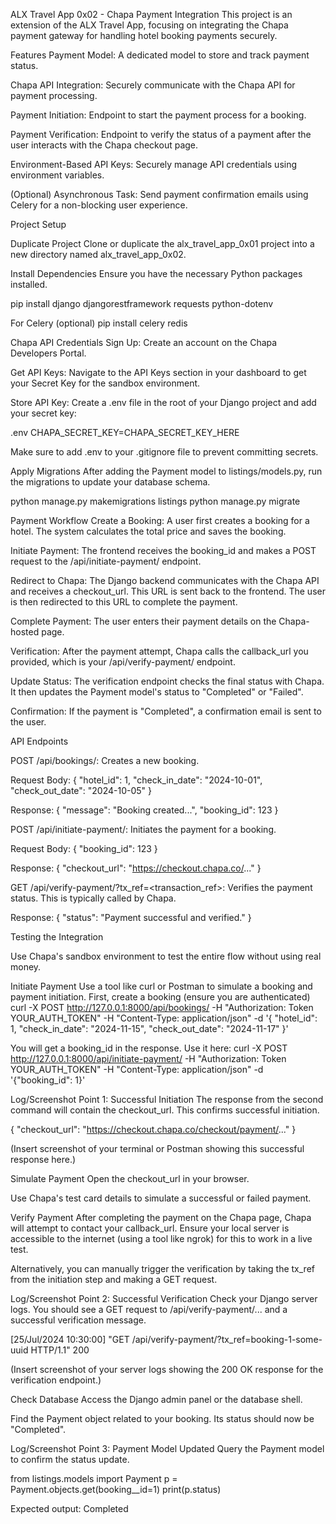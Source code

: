 ALX Travel App 0x02 - Chapa Payment Integration
This project is an extension of the ALX Travel App, focusing on integrating the Chapa payment gateway for handling hotel booking payments securely.

Features
Payment Model: A dedicated model to store and track payment status.

Chapa API Integration: Securely communicate with the Chapa API for payment processing.

Payment Initiation: Endpoint to start the payment process for a booking.

Payment Verification: Endpoint to verify the status of a payment after the user interacts with the Chapa checkout page.

Environment-Based API Keys: Securely manage API credentials using environment variables.

(Optional) Asynchronous Task: Send payment confirmation emails using Celery for a non-blocking user experience.

Project Setup

Duplicate Project
Clone or duplicate the alx_travel_app_0x01 project into a new directory named alx_travel_app_0x02.

Install Dependencies
Ensure you have the necessary Python packages installed.

pip install django djangorestframework requests python-dotenv

For Celery (optional)
pip install celery redis

Chapa API Credentials
Sign Up: Create an account on the Chapa Developers Portal.

Get API Keys: Navigate to the API Keys section in your dashboard to get your Secret Key for the sandbox environment.

Store API Key: Create a .env file in the root of your Django project and add your secret key:

.env
CHAPA_SECRET_KEY=CHAPA_SECRET_KEY_HERE

Make sure to add .env to your .gitignore file to prevent committing secrets.

Apply Migrations
After adding the Payment model to listings/models.py, run the migrations to update your database schema.

python manage.py makemigrations listings python manage.py migrate

Payment Workflow Create a Booking: A user first creates a booking for a hotel. The system calculates the total price and saves the booking.

Initiate Payment: The frontend receives the booking_id and makes a POST request to the /api/initiate-payment/ endpoint.

Redirect to Chapa: The Django backend communicates with the Chapa API and receives a checkout_url. This URL is sent back to the frontend. The user is then redirected to this URL to complete the payment.

Complete Payment: The user enters their payment details on the Chapa-hosted page.

Verification: After the payment attempt, Chapa calls the callback_url you provided, which is your /api/verify-payment/ endpoint.

Update Status: The verification endpoint checks the final status with Chapa. It then updates the Payment model's status to "Completed" or "Failed".

Confirmation: If the payment is "Completed", a confirmation email is sent to the user.

API Endpoints

POST /api/bookings/: Creates a new booking.

Request Body: { "hotel_id": 1, "check_in_date": "2024-10-01", "check_out_date": "2024-10-05" }

Response: { "message": "Booking created...", "booking_id": 123 }

POST /api/initiate-payment/: Initiates the payment for a booking.

Request Body: { "booking_id": 123 }

Response: { "checkout_url": "https://checkout.chapa.co/..." }

GET /api/verify-payment/?tx_ref=<transaction_ref>: Verifies the payment status. This is typically called by Chapa.

Response: { "status": "Payment successful and verified." }

Testing the Integration

Use Chapa's sandbox environment to test the entire flow without using real money.

Initiate Payment Use a tool like curl or Postman to simulate a booking and payment initiation.
First, create a booking (ensure you are authenticated)
curl -X POST http://127.0.0.1:8000/api/bookings/
-H "Authorization: Token YOUR_AUTH_TOKEN"
-H "Content-Type: application/json"
-d '{ "hotel_id": 1, "check_in_date": "2024-11-15", "check_out_date": "2024-11-17" }'

You will get a booking_id in the response. Use it here:
curl -X POST http://127.0.0.1:8000/api/initiate-payment/
-H "Authorization: Token YOUR_AUTH_TOKEN"
-H "Content-Type: application/json"
-d '{"booking_id": 1}'

Log/Screenshot Point 1: Successful Initiation The response from the second command will contain the checkout_url. This confirms successful initiation.

{ "checkout_url": "https://checkout.chapa.co/checkout/payment/..." }

(Insert screenshot of your terminal or Postman showing this successful response here.)

Simulate Payment
Open the checkout_url in your browser.

Use Chapa's test card details to simulate a successful or failed payment.

Verify Payment
After completing the payment on the Chapa page, Chapa will attempt to contact your callback_url. Ensure your local server is accessible to the internet (using a tool like ngrok) for this to work in a live test.

Alternatively, you can manually trigger the verification by taking the tx_ref from the initiation step and making a GET request.

Log/Screenshot Point 2: Successful Verification Check your Django server logs. You should see a GET request to /api/verify-payment/... and a successful verification message.

[25/Jul/2024 10:30:00] "GET /api/verify-payment/?tx_ref=booking-1-some-uuid HTTP/1.1" 200

(Insert screenshot of your server logs showing the 200 OK response for the verification endpoint.)

Check Database
Access the Django admin panel or the database shell.

Find the Payment object related to your booking. Its status should now be "Completed".

Log/Screenshot Point 3: Payment Model Updated Query the Payment model to confirm the status update.

from listings.models import Payment p = Payment.objects.get(booking__id=1) print(p.status)

Expected output: Completed
